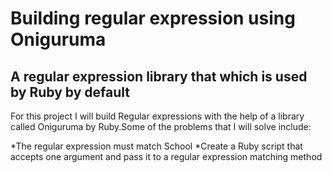 # Building regular expression using Oniguruma

## A regular expression library that which is used by Ruby by default

For this project I will build Regular expressions with the help of a library called Oniguruma by Ruby.Some of the problems that I will solve include:

*The regular expression must match School
*Create a Ruby script that accepts one argument and pass it to a regular expression matching method 
